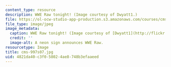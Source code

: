 ```yaml
---
content_type: resource
description: WWE Raw tonight! (Image courtesy of Dwyatt1.)
file: https://ol-ocw-studio-app-production.s3.amazonaws.com/courses/cms-997-topics-in-comparative-media-american-pro-wrestling-spring-2007/4821da40c3f058024ae8748b3efaaeed_cms-997s07.jpg
file_type: image/jpeg
image_metadata:
  caption: WWE Raw tonight! (Image courtesy of [Dwyatt1](http://flickr.com/photos/fightline/).)
  credit: ''
  image-alt: A neon sign announces WWE Raw.
resourcetype: Image
title: cms-997s07.jpg
uid: 4821da40-c3f0-5802-4ae8-748b3efaaeed
---
```

